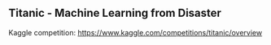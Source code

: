 ## Titanic - Machine Learning from Disaster
Kaggle competition: https://www.kaggle.com/competitions/titanic/overview